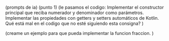 (prompts de ia) 
(punto 1)
(le pasamos el codigo:
Implementar el constructor principal que reciba numerador y denominador como parámetros.
Implementar las propiedades con getters y setters automáticos de Kotlin. 
Qué está mal en el codigo que no esté siguiendo esta consigna? )

(creame un ejemplo para que pueda implementar la funcion fraccion. )